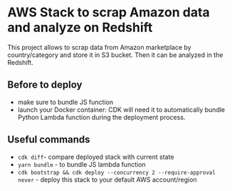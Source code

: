 # AWS Stack to scrap Amazon data and analyze on Redshift

This project allows to scrap data from Amazon marketplace by country/category and store it in S3 bucket. Then it can be analyzed in the Redshift.

## Before to deploy
* make sure to bundle JS function
* launch your Docker container: CDK will need it to automatically bundle Python Lambda function during the deployment process.

## Useful commands
* `cdk diff`- compare deployed stack with current state
* `yarn bundle` - to bundle JS lambda function
* `cdk bootstrap && cdk deploy --concurrency 2 --require-approval never` - deploy this stack to your default AWS account/region
